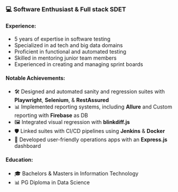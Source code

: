 ### 💻 Software Enthusiast & Full stack SDET

#### Experience:
- 5 years of expertise in software testing
- Specialized in ad tech and big data domains
- Proficient in functional and automated testing
- Skilled in mentoring junior team members
- Experienced in creating and managing sprint boards

#### Notable Achievements:
- 🛠️ Designed and automated sanity and regression suites with **Playwright**, **Selenium**, & **RestAssured**
- 📊 Implemented reporting systems, including **Allure** and Custom reporting with **Firebase** as DB
- 🖼️ Integrated visual regression with **blinkdiff.js**
- 🛡️ Linked suites with CI/CD pipelines using **Jenkins** & **Docker**
- 📱 Developed user-friendly operations apps with an **Express.js** dashboard

#### Education:
- 🎓 Bachelors & Masters in Information Technology
- 📊 PG Diploma in Data Science
